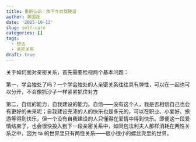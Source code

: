 ```yaml
---
title: 重新认识：放下与自我建设
author: 黄国政
date: '2025-10-12'
slug: self-care
categories: []
tags:
  - 想法
  - 亲密关系
draft: true
---
```


关于如何面对亲密关系，首先需要检视两个基本问题：

第一，学会独处了吗？一个学会独处的人亲密关系往往具有弹性，可以在一起也可以分开，不会像抓沙子一样紧紧抓住对方 

第二，自信的能力，自我建设的能力。自信——没有这个人，我是否相信自己也会有更好的未来呢；自我建设充沛的人的快乐也是多元的，可以在职业、小爱好、旅游等得到快乐，但一个没有自我建设的人只懂得在爱情中得到快乐。即便这一段爱情结束了，也会很快投入到下一段亲密关系中，如同包法利夫人那样消耗在两性关系之中，因为 ta 的世界里只有两性关系——很小很小的螺丝壳里的世界。